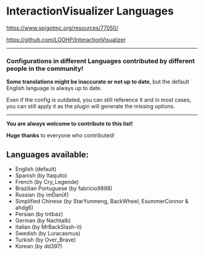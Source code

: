 # InteractionVisualizer Languages

https://www.spigotmc.org/resources/77050/

https://github.com/LOOHP/InteractionVisualizer

***
### Configurations in different Languages contributed by different people in the community!

**Some translations might be inaccurate or not up to date**, but the default English language is always up to date.

Even if the config is outdated, you can still reference it and in most cases, you can still apply it as the plugin will generate the missing options.

***

**You are always welcome to contribute to this list!**

**Huge thanks** to everyone who contributed!

## Languages available:
- English (default)
- Spanish (by Itaquito)
- French (by Cry_Legende)
- Brazilian Portuguese (by fabricio9898)
- Russian (by imDaniX)
- Simplified Chinese (by StarYunmeng, BackWheel, EsummerConnor & ahdg6)
- Persian (by tntbaz)
- German (by Nachtalb)
- Italian (by MrBackSlash-it)
- Swedish (by Luracasmus)
- Turkish (by Over_Brave)
- Korean (by dd397)
